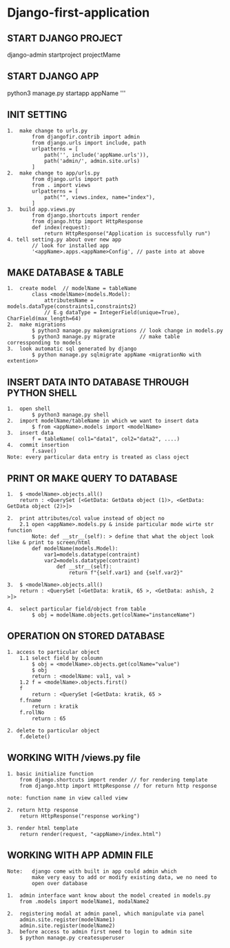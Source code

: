 # Django-first-application

## START DJANGO PROJECT
django-admin startproject projectMame

## START DJANGO APP
python3 manage.py startapp appName '''

## INIT SETTING

    1.  make change to urls.py
            from djangofir.contrib import admin
            from django.urls import include, path
            urlpatterns = [
                path('', include('appName.urls')),
                path('admin/', admin.site.urls)
            ]
    2.  make change to app/urls.py
            from django.urls import path
            from . import views
            urlpatterns = [
                path("", views.index, name="index"),
            ]
    3.  build app.views.py
            from django.shortcuts import render
            from django.http import HttpResponse
            def index(request):
                return HttpResponse("Application is successfully run")
    4. tell setting.py about over new app
            // look for installed app
            '<appName>.apps.<appName>Config', // paste into at above

## MAKE DATABASE & TABLE

    1.  create model  // modelName = tableName
            class <modelName>(models.Model):
                attributesName = models.dataType(constraints1,constraints2)  
                // E.g dataType = IntegerField(unique=True), CharField(max_length=64)
    2.  make migrations
            $ python3 manage.py makemigrations // look change in models.py
            $ python3 manage.py migrate        // make table corressponding to models
    3.  look automatic sql generated by django
            $ python manage.py sqlmigrate appName <migrationNo with extention>
  
## INSERT DATA INTO DATABASE THROUGH PYTHON SHELL

    1.  open shell
            $ python3 manage.py shell
    2.  import modelName/tableName in which we want to insert data
            $ from <appName>.models import <modelName>
    3.  insert data 
            f = tableName( col1="data1", col2="data2", ....)
    4.  commit insertion
            f.save()
    Note: every particular data entry is treated as class oject

## PRINT OR MAKE QUERY TO DATABASE

    1.  $ <modelName>.objects.all()
        return : <QuerySet [<GetData: GetData object (1)>, <GetData: GetData object (2)>]>
    
    2.  print attributes/col value instead of object no
        2.1 open <appName>.models.py & inside particular mode wirte str function
            Note: def __str__(self): > define that what the object look like & print to screen/html
            def modelName(models.Model):
                var1=models.datatype(contraint)
                var2=models.datatype(contraint)
                    def __str__(self):
                        return f"{self.var1} and {self.var2}"
    
    3.  $ <modelName>.objects.all()
        return : <QuerySet [<GetData: kratik, 65 >, <GetData: ashish, 2 >]>
    
    4.  select particular field/object from table 
            $ obj = modelName.objects.get(colName="instanceName")

## OPERATION ON STORED DATABASE

    1. access to particular object 
        1.1 select field by coloumn
            $ obj = <modelName>.objects.get(colName="value")
            $ obj
            return : <modelName: val1, val >
        1.2 f = <modelName>.objects.first()
        f
            return : <QuerySet [<GetData: kratik, 65 >
        f.fname
            return : kratik
        f.rollNo
            return : 65
    
    2. delete to particular object
        f.delete()

## WORKING WITH <appName>/views.py file

    1. basic initialize function
        from django.shortcuts import render // for rendering template
        from django.http import HttpResponse // for return http response
    
    note: function name in view called view
    
    2. return http response
        return HttpResponse("response working")
    
    3. render html template
        return render(request, "<appName>/index.html")

## WORKING WITH APP ADMIN FILE

    Note:   django come with built in app could admin which 
            make very easy to add or modify existing data, we no need to 
            open over database
    
    1.  admin interface want know about the model created in models.py
        from .models import modelName1, modalName2
    
    2.  registering modal at admin panel, which manipulate via panel
        admin.site.register(modelName1)
        admin.site.register(modelName2)
    3.  before access to admin first need to login to admin site
        $ python manage.py createsuperuser

